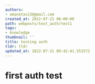 ```yaml
---
authors:
- amanotas13@gmail.com
created_at: 2022-07-21 00:00:00
path: webposts/test_auth/test1
tags:
- knowledge
thumbnail: ''
title: testing auth
tldr: tldr
updated_at: 2022-07-21 09:42:41.551572
---
```


# first auth test